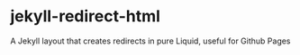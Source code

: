 # jekyll-redirect-html
A Jekyll layout that creates redirects in pure Liquid, useful for Github Pages
